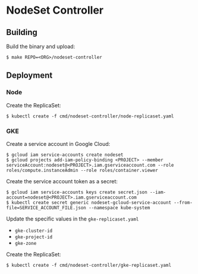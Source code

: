 # NodeSet Controller

## Building

Build the binary and upload:

```shell
$ make REPO=<ORG>/nodeset-controller
```

## Deployment

### Node

Create the ReplicaSet:

``` shell
$ kubectl create -f cmd/nodeset-controller/node-replicaset.yaml
```

### GKE

Create a service account in Google Cloud:

``` shell
$ gcloud iam service-accounts create nodeset
$ gcloud projects add-iam-policy-binding <PROJECT> --member serviceAccount:nodeset@<PROJECT>.iam.gserviceaccount.com --role roles/compute.instanceAdmin --role roles/container.viewer
```

Create the service account token as a secret:

``` shell
$ gcloud iam service-accounts keys create secret.json --iam-account=nodeset@<PROJECT>.iam.gserviceaccount.com
$ kubectl create secret generic nodeset-gcloud-service-account --from-file=SERVICE_ACCOUNT_FILE.json --namespace kube-system
```

Update the specific values in the `gke-replicaset.yaml`

* `gke-cluster-id`
* `gke-project-id`
* `gke-zone`

Create the ReplicaSet:

``` shell
$ kubectl create -f cmd/nodeset-controller/gke-replicaset.yaml
```
